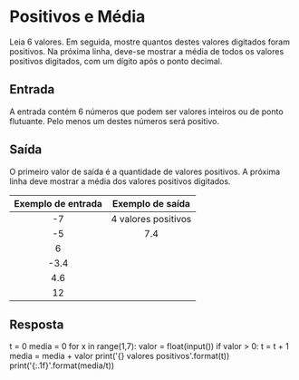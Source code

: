 # Positivos e Média

Leia 6 valores. Em seguida, mostre quantos destes valores digitados foram positivos. Na próxima linha, deve-se mostrar a média de todos os valores positivos digitados, com um dígito após o ponto decimal.

## Entrada

A entrada contém 6 números que podem ser valores inteiros ou de ponto flutuante. Pelo menos um destes números será positivo.

## Saída

O primeiro valor de saída é a quantidade de valores positivos. A próxima linha deve mostrar a média dos valores positivos digitados.

|           **Exemplo de entrada**          |           **Exemplo de saída**          |
|:-----------------------------------------:|:---------------------------------------:|
|-7                                         |4 valores positivos                      |
|-5                                         |7.4                                      |
|6                                          |                                         |
|-3.4                                       |                                         |
|4.6                                        |                                         |
|12                                         |                                         |

## Resposta

t = 0 
media = 0
for x in range(1,7):
        valor = float(input())
        if valor > 0:
            t = t + 1
            media = media + valor
print('{} valores positivos'.format(t))
print('{:.1f}'.format(media/t)) 